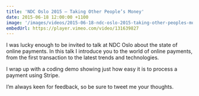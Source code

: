 ```yaml
---
title: 'NDC Oslo 2015 – Taking Other People’s Money'
date: 2015-06-18 12:00:00 +1100
image: '/images/videos/2015-06-18-ndc-oslo-2015-taking-other-peoples-money.jpg'
embedUrl: https://player.vimeo.com/video/131639827
---
```


I was lucky enough to be invited to talk at NDC Oslo about the state of online payments. In this talk I introduce you to the world of online payments, from the first transaction to the latest trends and technologies.

I wrap up with a coding demo showing just how easy it is to process a payment using Stripe.

I’m always keen for feedback, so be sure to tweet me your thoughts.
